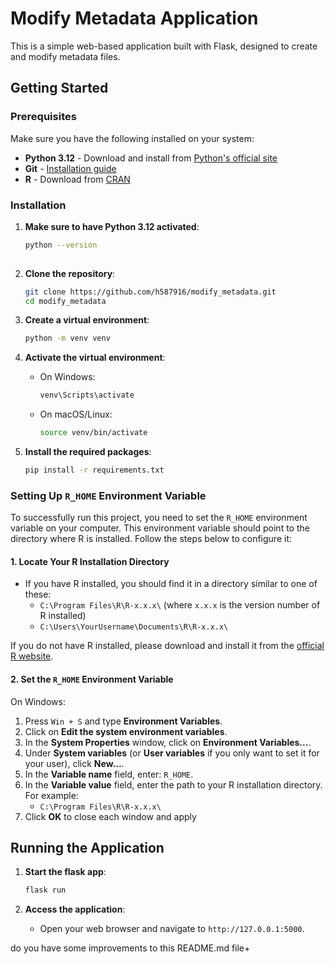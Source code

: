 # Modify Metadata Application

This is a simple web-based application built with Flask, designed to create and modify metadata files.

## Getting Started

### Prerequisites

Make sure you have the following installed on your system:
- **Python 3.12** - Download and install from [Python's official site](https://www.python.org/downloads/)
- **Git** - [Installation guide](https://git-scm.com/book/en/v2/Getting-Started-Installing-Git)
- **R** - Download from [CRAN](https://cran.r-project.org/mirrors.html)

### Installation

1. **Make sure to have Python 3.12 activated**:
   ```bash
   python --version
  
2. **Clone the repository**:
    ```bash
    git clone https://github.com/h587916/modify_metadata.git
    cd modify_metadata
    ```

3. **Create a virtual environment**:
    ```bash
    python -m venv venv
    ```

4. **Activate the virtual environment**:
    - On Windows:
        ```bash
        venv\Scripts\activate
        ```
    - On macOS/Linux:
        ```bash
        source venv/bin/activate
        ```

5. **Install the required packages**:
    ```bash
    pip install -r requirements.txt
    ```
    
### Setting Up `R_HOME` Environment Variable

To successfully run this project, you need to set the `R_HOME` environment variable on your computer. This environment variable should point to the directory where R is installed. Follow the steps below to configure it:

#### 1. Locate Your R Installation Directory

- If you have R installed, you should find it in a directory similar to one of these:
  - `C:\Program Files\R\R-x.x.x\` (where `x.x.x` is the version number of R installed)
  - `C:\Users\YourUsername\Documents\R\R-x.x.x\`

If you do not have R installed, please download and install it from the [official R website](https://cran.r-project.org/mirrors.html).

#### 2. Set the `R_HOME` Environment Variable

On Windows:
1. Press `Win + S` and type **Environment Variables**.
2. Click on **Edit the system environment variables**.
3. In the **System Properties** window, click on **Environment Variables...**.
4. Under **System variables** (or **User variables** if you only want to set it for your user), click **New...**.
5. In the **Variable name** field, enter: `R_HOME`.
6. In the **Variable value** field, enter the path to your R installation directory. For example:
    - `C:\Program Files\R\R-x.x.x\`
7. Click **OK** to close each window and apply

## Running the Application

1. **Start the flask app**:
    ```bash
    flask run
    ```

2. **Access the application**:
    * Open your web browser and navigate to `http://127.0.0.1:5000`.


do you have some improvements to this README.md file+
